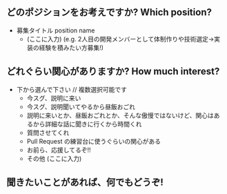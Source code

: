 ## どのポジションをお考えですか? Which position?
* 募集タイトル position name
  * (ここに入力)
  (e.g. 2人目の開発メンバーとして体制作りや技術選定→実装の経験を積みたい方募集!)

## どれぐらい関心がありますか? How much interest?
* 下から選んで下さい // 複数選択可能です
  * 今スグ、説明に来い
  * 今スグ、説明聞いてやるから昼飯おごれ
  * 説明に来いとか、昼飯おごれとか、そんな傲慢ではないけど、関心はあるから詳細な話に聞きに行くから時間くれ
  * 質問させてくれ
  * Pull Request の練習台に使うぐらいの関心がある
  * お前ら、応援してるぞ!!
  * その他 (ここに入力)

## 聞きたいことがあれば、何でもどうぞ!
